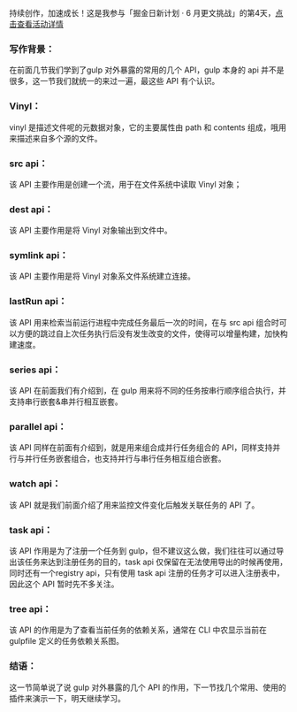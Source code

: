持续创作，加速成长！这是我参与「掘金日新计划 · 6 月更文挑战」的第4天，[点击查看活动详情](https://juejin.cn/post/7099702781094674468)
### 写作背景：
在前面几节我们学到了gulp 对外暴露的常用的几个 API，gulp 本身的 api 并不是很多，这一节我们就统一的来过一遍，最这些 API 有个认识。
### Vinyl：
vinyl 是描述文件呢的元数据对象，它的主要属性由 path 和 contents 组成，哦用来描述来自多个源的文件。
### src api：
该 API 主要作用是创建一个流，用于在文件系统中读取 Vinyl 对象；
### dest api：
该 API 主要作用是将 Vinyl 对象输出到文件中。
### symlink api：
该 API 主要作用是将 Vinyl 对象系文件系统建立连接。
### lastRun api：
该 API 用来检索当前运行进程中完成任务最后一次的时间，在与 src api 组合时可以方便的跳过自上次任务执行后没有发生改变的文件，使得可以增量构建，加快构建速度。
### series api：
该 API 在前面我们有介绍到，在 gulp 用来将不同的任务按串行顺序组合执行，并支持串行嵌套&串并行相互嵌套。
### parallel api：
该 API 同样在前面有介绍到，就是用来组合成并行任务组合的 API，同样支持并行与并行任务嵌套组合，也支持并行与串行任务相互组合嵌套。
### watch api：
该 API 就是我们前面介绍了用来监控文件变化后触发关联任务的 API 了。
### task api：
该 API 作用是为了注册一个任务到 gulp，但不建议这么做，我们往往可以通过导出该任务来达到注册任务的目的，task api 仅保留在无法使用导出的时候再使用，同时还有一个registry api，只有使用 task api 注册的任务才可以进入注册表中，因此这个 API 暂时先不多关注。 
### tree api：
该 API 的作用是为了查看当前任务的依赖关系，通常在 CLI 中农显示当前在 gulpfile 定义的任务依赖关系图。
### 结语：
这一节简单说了说 gulp 对外暴露的几个 API 的作用，下一节找几个常用、使用的插件来演示一下，明天继续学习。
